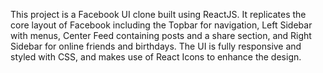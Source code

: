 This project is a Facebook UI clone built using ReactJS. It replicates the core layout of Facebook including the Topbar for navigation, Left Sidebar with menus, Center Feed containing posts and a share section, and Right Sidebar for online friends and birthdays. The UI is fully responsive and styled with CSS, and makes use of React Icons to enhance the design.
